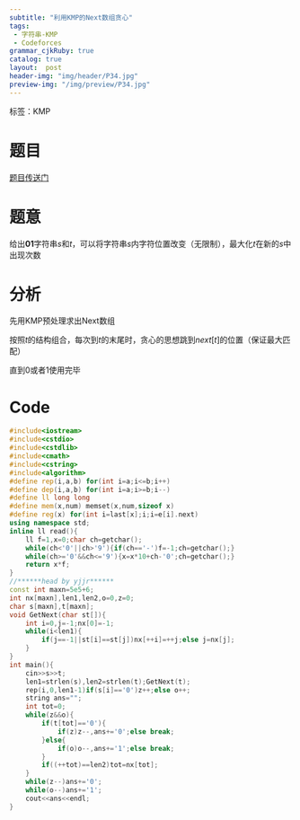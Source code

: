 ```yaml
---
subtitle: "利用KMP的Next数组贪心"
tags: 
 - 字符串-KMP
 - Codeforces
grammar_cjkRuby: true
catalog: true
layout:  post
header-img: "img/header/P34.jpg"
preview-img: "/img/preview/P34.jpg"
---
```


标签：KMP
# 题目

[题目传送门](http://codeforces.com/contest/1137/problem/B)

# 题意

给出**01**字符串$s$和$t$，可以将字符串$s$内字符位置改变（无限制），最大化$t$在新的$s$中出现次数

# 分析

先用KMP预处理求出Next数组

按照$t$的结构组合，每次到$t$的末尾时，贪心的思想跳到$next[t]$的位置（保证最大匹配）

直到$0$或者$1$使用完毕

# Code
```cpp
#include<iostream>
#include<cstdio>
#include<cstdlib>
#include<cmath>
#include<cstring>
#include<algorithm>
#define rep(i,a,b) for(int i=a;i<=b;i++)
#define dep(i,a,b) for(int i=a;i>=b;i--)
#define ll long long
#define mem(x,num) memset(x,num,sizeof x)
#define reg(x) for(int i=last[x];i;i=e[i].next)
using namespace std;
inline ll read(){
    ll f=1,x=0;char ch=getchar();
    while(ch<'0'||ch>'9'){if(ch=='-')f=-1;ch=getchar();}
    while(ch>='0'&&ch<='9'){x=x*10+ch-'0';ch=getchar();}
    return x*f;
}
//******head by yjjr******
const int maxn=5e5+6;
int nx[maxn],len1,len2,o=0,z=0;
char s[maxn],t[maxn];
void GetNext(char st[]){
    int i=0,j=-1;nx[0]=-1;
    while(i<len1){
        if(j==-1||st[i]==st[j])nx[++i]=++j;else j=nx[j];
    }
}
int main(){
    cin>>s>>t;
    len1=strlen(s),len2=strlen(t);GetNext(t);
    rep(i,0,len1-1)if(s[i]=='0')z++;else o++;
    string ans="";
    int tot=0;
    while(z&&o){
        if(t[tot]=='0'){
            if(z)z--,ans+='0';else break;
        }else{
            if(o)o--,ans+='1';else break;
        }
        if((++tot)==len2)tot=nx[tot];
    }
    while(z--)ans+='0';
    while(o--)ans+='1';
    cout<<ans<<endl;
}
```